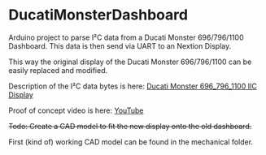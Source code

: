 # DucatiMonsterDashboard
Arduino project to parse I²C data from a Ducati Monster 696/796/1100 Dashboard. This data is then send via UART to an Nextion Display.

This way the original display of the Ducati Monster 696/796/1100 can be easily replaced and modified.

Description of the I²C data bytes is here: [Ducati Monster 696_796_1100 IIC Display](https://docs.google.com/spreadsheets/d/1WdOjVQwvyOIAMNKgtXwvXAogE4OQodvtbT7t_hhz6L8)

Proof of concept video is here: [YouTube](https://youtu.be/okvaCjY8tiw)


~~Todo: Create a CAD model to fit the new display onto the old dashboard.~~

First (kind of) working CAD model can be found in the mechanical folder.
